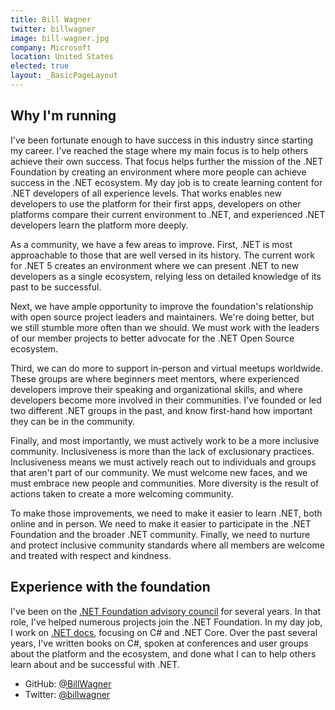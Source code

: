 ```yaml
---
title: Bill Wagner
twitter: billwagner
image: bill-wagner.jpg
company: Microsoft
location: United States
elected: true
layout: _BasicPageLayout
---
```


## Why I'm running

I've been fortunate enough to have success in this industry since starting my career. I've reached the stage where my main focus is to help others achieve their own success. That focus helps further the mission of the .NET Foundation by creating an environment where more people can achieve success in the .NET ecosystem. My day job is to create learning content for .NET developers of all experience levels. That works enables new developers to use the platform for their first apps, developers on other platforms compare their current environment to .NET, and experienced .NET developers learn the platform more deeply.

As a community, we have a few areas to improve. First, .NET is most approachable to those that are well versed in its history. The current work for .NET 5 creates an environment where we can present .NET to new developers as a single ecosystem, relying less on detailed knowledge of its past to be successful.

Next, we have ample opportunity to improve the foundation's relationship with open source project leaders and maintainers. We're doing better, but we still stumble more often than we should. We must work with the leaders of our member projects to better advocate for the .NET Open Source ecosystem.

Third, we can do more to support in-person and virtual meetups worldwide. These groups are where beginners meet mentors, where experienced developers improve their speaking and organizational skills, and where developers become more involved in their communities. I've founded or led two different .NET groups in the past, and know first-hand how important they can be in the community.

Finally, and most importantly, we must actively work to be a more inclusive community. Inclusiveness is more than the lack of exclusionary practices. Inclusiveness means we must actively reach out to individuals and groups that aren't part of our community. We must welcome new faces, and we must embrace new people and communities. More diversity is the result of actions taken to create a more welcoming community.

To make those improvements, we need to make it easier to learn .NET, both online and in person. We need to make it easier to participate in the .NET Foundation and the broader .NET community. Finally, we need to nurture and protect inclusive community standards where all members are welcome and treated with respect and kindness.

## Experience with the foundation

I've been on the [.NET Foundation advisory council](https://dotnetfoundation.org/about/board-of-directors#advisory-council) for several years. In that role, I've helped numerous projects join the .NET Foundation. In my day job, I work on [.NET docs](https://docs.microsoft.com/dotnet), focusing on C# and .NET Core. Over the past several years, I've written books on C#, spoken at conferences and user groups about the platform and the ecosystem, and done what I can to help others learn about and be successful with .NET.

- GitHub: [@BillWagner](https://github.com/BillWagner)
- Twitter: [@billwagner](https://twitter.com/billwagner)
